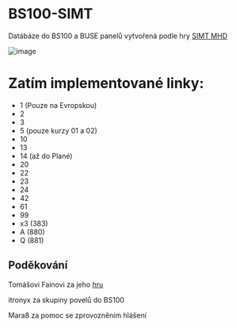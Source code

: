 # BS100-SIMT
Datábáze do BS100 a BUSE panelů vytvořená podle hry [SIMT MHD](https://simt-mhd.net/)

![image](https://simt-mhd.net/img/upload/linky_100max.png)

# Zatím implementované linky:
- 1 (Pouze na Evropskou)
- 2
- 3
- 5 (pouze kurzy 01 a 02)
- 10
- 13
- 14 (až do Plané)
- 20
- 22
- 23
- 24
- 42
- 61
- 99
- x3 (383)
- A (880)
- Q (881)


## Poděkování
Tomášovi Fainovi za jeho [hru](https://simt-mhd.net/)

itronyx za skupiny povelů do BS100

Mara8 za pomoc se zprovozněním hlášení
